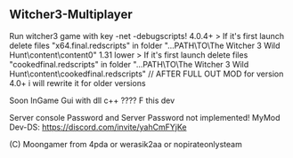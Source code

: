 ## Witcher3-Multiplayer 
Run witcher3 game with key -net -debugscripts!
4.0.4+ > If it's first launch delete files "x64.final.redscripts" in folder "...PATH\TO\The Witcher 3 Wild Hunt\content\content0"
1.31 lower > If it's first launch delete files "cookedfinal.redscripts" in folder "...PATH\TO\The Witcher 3 Wild Hunt\content\cookedfinal.redscripts" // AFTER FULL OUT MOD for version 4.0+ i will rewrite it for older versions

Soon InGame Gui with dll c++ ???? F this dev


Server console Password and Server Password not implemented!
MyMod Dev-DS: https://discord.com/invite/yahCmFYjKe

(C) Moongamer from 4pda
or werasik2aa or nopirateonlysteam
